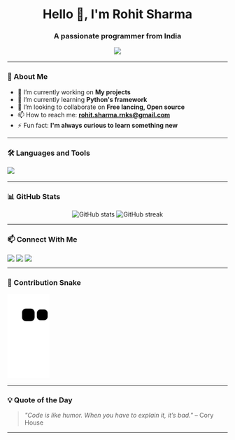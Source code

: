 <h1 align="center">Hello 👋, I'm Rohit Sharma</h1>
<h3 align="center">A passionate programmer from India</h3>

<p align="center">
  <img src="https://readme-typing-svg.demolab.com/?lines=Welcome+to+my+GitHub!;I'm+a+passionate+coder;I+love+building+cool+things&center=true&width=440&height=45&color=58A6FF&vCenter=true&pause=1000&size=22" />
</p>

---

### 🧠 About Me

- 🔭 I’m currently working on **My projects**
- 🌱 I’m currently learning **Python's framework**
- 👯 I’m looking to collaborate on **Free lancing, Open source**
- 📫 How to reach me: **rohit.sharma.rnks@gmail.com**
- ⚡ Fun fact: **I'm always curious to learn something new**

---

### 🛠️ Languages and Tools

<p align="left">
  <img src="https://skillicons.dev/icons?i=python,js,html,css,linkedin,git,github,ai,figma,docker&perline=8" />
</p>

---

### 📊 GitHub Stats

<p align="center">
  <img src="https://github-readme-stats.vercel.app/api?username=NeonSync&show_icons=true&theme=tokyonight" alt="GitHub stats" />
  <img src="https://github-readme-streak-stats.herokuapp.com/?user=NeonSync&theme=tokyonight" alt="GitHub streak" />
</p>

---

### 📫 Connect With Me

<p align="left">
  <a href="https://www.linkedin.com/in/rohit-sharma-codes/" target="blank"><img align="center" src="https://skillicons.dev/icons?i=linkedin" height="30" /></a>
  <a href="mailto:rohit.sharma.rnks@gmail.com" target="blank"> <img align="center" src="https://skillicons.dev/icons?i=gmail" height="30" /></a>
  <a href="https://www.instagram.com/rohiittt.s/" target="blank"><img align="center" src="https://skillicons.dev/icons?i=instagram" height="30" /></a>
</p>

---
### 🐍 Contribution Snake

![snake gif](https://github.com/NeonSync/NeonSync/blob/output/github-contribution-grid-snake.svg)

---

### 💡 Quote of the Day

> _"Code is like humor. When you have to explain it, it’s bad."_ – Cory House
---
